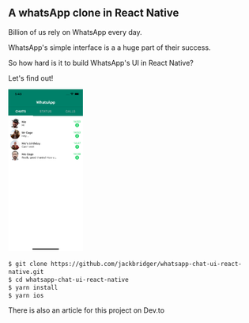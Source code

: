 ## A whatsApp clone in React Native

Billion of us rely on WhatsApp every day.

WhatsApp's simple interface is a a huge part of their success.

So how hard is it to build WhatsApp's UI in React Native?

Let's find out!

<img src="./assets/images/preview.png" width=30%>

```
$ git clone https://github.com/jackbridger/whatsapp-chat-ui-react-native.git
$ cd whatsapp-chat-ui-react-native
$ yarn install
$ yarn ios
```

There is also an article for this project on Dev.to

